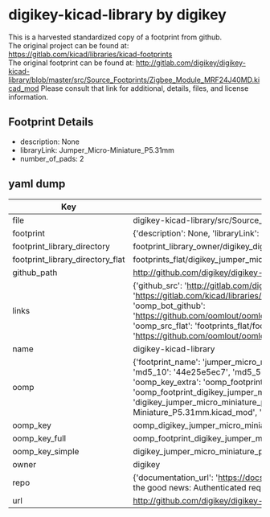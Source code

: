 # digikey-kicad-library by digikey  
This is a harvested standardized copy of a footprint from github.  
The original project can be found at:  
https://gitlab.com/kicad/libraries/kicad-footprints  
The original footprint can be found at:
http://gitlab.com/digikey/digikey-kicad-library/blob/master/src/Source_Footprints/Zigbee_Module_MRF24J40MD.kicad_mod
Please consult that link for additional, details, files, and license information.  
## Footprint Details
* description: None  
* libraryLink: Jumper_Micro-Miniature_P5.31mm  
* number_of_pads: 2  
## yaml dump  
| Key | Value |  
| --- | --- |  
| file | digikey-kicad-library/src/Source_Footprints/Jumper_Micro-Miniature_P5.31mm.kicad_mod |  
| footprint | {'description': None, 'libraryLink': 'Jumper_Micro-Miniature_P5.31mm', 'number_of_pads': 2} |  
| footprint_library_directory | footprint_library_owner/digikey_digikey-kicad-library |  
| footprint_library_directory_flat | footprints_flat/digikey_jumper_micro_miniature_p5_31mm_jumper_micro_miniature_p5_31mm/working |  
| github_path | http://github.com/digikey/digikey-kicad-library/blob/master/src/Source_Footprints/Jumper_Micro-Miniature_P5.31mm.kicad_mod |  
| links | {'github_src': 'http://gitlab.com/digikey/digikey-kicad-library/blob/master/src/Source_Footprints/Zigbee_Module_MRF24J40MD.kicad_mod', 'github_src_repo': 'https://gitlab.com/kicad/libraries/kicad-footprints', 'oomp_bot': 'footprints/digikey_jumper_micro_miniature_p5_31mm_jumper_micro_miniature_p5_31mm/working', 'oomp_bot_github': 'https://github.com/oomlout/oomlout_oomp_footprint_bot/tree/main/footprints/digikey_jumper_micro_miniature_p5_31mm_jumper_micro_miniature_p5_31mm/working', 'oomp_src_flat': 'footprints_flat/footprints_flat/digikey_jumper_micro_miniature_p5_31mm_jumper_micro_miniature_p5_31mm/working', 'oomp_src_flat_github': 'https://github.com/oomlout/oomlout_oomp_footprint_src/tree/main/footprints_flat/digikey_jumper_micro_miniature_p5_31mm_jumper_micro_miniature_p5_31mm/working'} |  
| name | digikey-kicad-library |  
| oomp | {'footprint_name': 'jumper_micro_miniature_p5_31mm', 'library_name': 'jumper_micro_miniature_p5_31mm_kicad_mod', 'md5': '44e25e5ec76a32c454c387d2dd4ffbb6', 'md5_10': '44e25e5ec7', 'md5_5': '44e25', 'md5_6': '44e25e', 'oomp_key': 'oomp_digikey_jumper_micro_miniature_p5_31mm_jumper_micro_miniature_p5_31mm', 'oomp_key_extra': 'oomp_footprint_digikey_jumper_micro_miniature_p5_31mm_jumper_micro_miniature_p5_31mm', 'oomp_key_full': 'oomp_footprint_digikey_jumper_micro_miniature_p5_31mm_jumper_micro_miniature_p5_31mm_44e25e', 'oomp_key_simple': 'digikey_jumper_micro_miniature_p5_31mm_jumper_micro_miniature_p5_31mm', 'original_filename': 'digikey-kicad-library/src/Source_Footprints/Jumper_Micro-Miniature_P5.31mm.kicad_mod', 'owner_name': 'digikey'} |  
| oomp_key | oomp_digikey_jumper_micro_miniature_p5_31mm_jumper_micro_miniature_p5_31mm |  
| oomp_key_full | oomp_footprint_digikey_jumper_micro_miniature_p5_31mm_jumper_micro_miniature_p5_31mm |  
| oomp_key_simple | digikey_jumper_micro_miniature_p5_31mm_jumper_micro_miniature_p5_31mm |  
| owner | digikey |  
| repo | {'documentation_url': 'https://docs.github.com/rest/overview/resources-in-the-rest-api#rate-limiting', 'message': "API rate limit exceeded for 84.66.173.59. (But here's the good news: Authenticated requests get a higher rate limit. Check out the documentation for more details.)"} |  
| url | http://github.com/digikey/digikey-kicad-library |  

